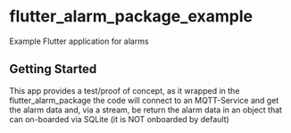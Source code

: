 # flutter_alarm_package_example

Example Flutter application for alarms

## Getting Started

This app provides a test/proof of concept, as it wrapped in the flutter_alarm_package
the code will connect to an MQTT-Service and get the alarm data and, via a stream, be
return the alarm data in an object that can on-boarded via SQLite (it is NOT onboarded
by default)